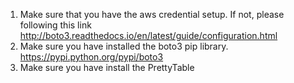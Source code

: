 1. Make sure that you have the aws credential setup. If not, please following this link
    http://boto3.readthedocs.io/en/latest/guide/configuration.html
2. Make sure you have installed the boto3 pip library.
    https://pypi.python.org/pypi/boto3
3. Make sure you have install the PrettyTable
